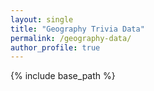 ```yaml
---
layout: single
title: "Geography Trivia Data"
permalink: /geography-data/
author_profile: true
---
```


{% include base_path %}

<div id="data-div">
</div>

<script>

		var countries = {% include /games/geography/countries %};
		addCollection(countries, "Countries");
		
		var seas = {% include /games/geography/seas %};
		addCollection(seas, "Seas");
		
		var cities = {% include /games/geography/cities.1 %};
		cities = cities.concat({% include /games/geography/cities.2 %});
		addCollection(cities, "Cities");

		var pois = {% include /games/geography/pois %};
		addCollection(pois, "Points of Interest");
		
		var currencies = {% include /games/geography/currencies %};
		addCollection(currencies, "Currencies");
		
		var languages = {% include /games/geography/languages %};
		addCollection(languages, "Languages");
		
		var religions = {% include /games/geography/religions %};
		addCollection(religions, "Religions");
		
		function addCollection(collection, title) {
			var element = document.getElementById("data-div");
			element.innerHTML += "<h2>" + title + "</h2>";
			element.innerHTML += "<ul>";
			for (i = 0; i < collection.length; i++) { 
				element.innerHTML += "<li>" + collection[i].Name + "</li>";
			}
			element.innerHTML += "</ul>";
		}
</script>
